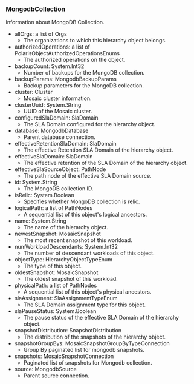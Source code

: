 ### MongodbCollection
Information about MongoDB Collection.

- allOrgs: a list of Orgs
  - The organizations to which this hierarchy object belongs.
- authorizedOperations: a list of PolarisObjectAuthorizedOperationsEnums
  - The authorized operations on the object.
- backupCount: System.Int32
  - Number of backups for the MongoDB collection.
- backupParams: MongodbBackupParams
  - Backup parameters for the MongoDB collection.
- cluster: Cluster
  - Mosaic cluster information.
- clusterUuid: System.String
  - UUID of the Mosaic cluster.
- configuredSlaDomain: SlaDomain
  - The SLA Domain configured for the hierarchy object.
- database: MongodbDatabase
  - Parent database connection.
- effectiveRetentionSlaDomain: SlaDomain
  - The effective Retention SLA Domain of the hierarchy object.
- effectiveSlaDomain: SlaDomain
  - The effective retention of the SLA Domain of the hierarchy object.
- effectiveSlaSourceObject: PathNode
  - The path node of the effective SLA Domain source.
- id: System.String
  - The MongoDB collection ID.
- isRelic: System.Boolean
  - Specifies whether MongoDB collection is relic.
- logicalPath: a list of PathNodes
  - A sequential list of this object's logical ancestors.
- name: System.String
  - The name of the hierarchy object.
- newestSnapshot: MosaicSnapshot
  - The most recent snapshot of this workload.
- numWorkloadDescendants: System.Int32
  - The number of descendant workloads of this object.
- objectType: HierarchyObjectTypeEnum
  - The type of this object.
- oldestSnapshot: MosaicSnapshot
  - The oldest snapshot of this workload.
- physicalPath: a list of PathNodes
  - A sequential list of this object's physical ancestors.
- slaAssignment: SlaAssignmentTypeEnum
  - The SLA Domain assignment type for this object.
- slaPauseStatus: System.Boolean
  - The pause status of the effective SLA Domain of the hierarchy object.
- snapshotDistribution: SnapshotDistribution
  - The distribution of the snapshots of the hierarchy object.
- snapshotGroupBys: MosaicSnapshotGroupByTypeConnection
  - Group By paginated list for mongodb snapshots.
- snapshots: MosaicSnapshotConnection
  - Paginated list of snapshots for Mongodb collection.
- source: MongodbSource
  - Parent source connection.
